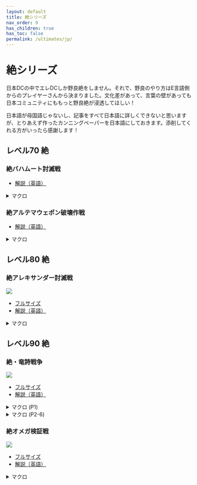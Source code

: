 ```yaml
---
layout: default
title: 絶シリーズ
nav_order: 9
has_children: true
has_toc: false
permalink: /ultimates/jp/
---
```


# 絶シリーズ

日本DCの中でエレDCしか野良絶をしません。それで、野良のやり方はE言語側からのプレイヤーさんから決まりました。文化差があって、言葉の壁があっても日本コミュニティにももっと野良絶が浸透してほしい！

日本語が母国語じゃないし、記事をすべて日本語に詳しくできないと思いますが、とりあえず作ったカンニングペーパーを日本語にしておきます。添削してくれる方がいったら感謝します！

## レベル70 絶

### 絶バハムート討滅戦

- [解説（英語）](ucob/index.en.md)

<details markdown=block>
<summary>マクロ</summary>

```
{% include_relative ucob/macros/ucob.jp.txt %}
```

</details>

### 絶アルテマウェポン破壊作戦

- [解説（英語）](uwu/README.md)

<details markdown=block>
<summary>マクロ</summary>

```
{% include_relative uwu/macros/uwu.jp.txt %}
```

</details>

## レベル80 絶

### 絶アレキサンダー討滅戦

![]({{site.baseurl}}/assets/images/ultimates/tea/tea_cheatsheet_jp.jpg)
- [フルサイズ]({{site.baseurl}}/assets/images/ultimates/tea/tea_cheatsheet_jp.jpg)
- [解説（英語）](tea/index.en.md)

<details markdown=block>
<summary>マクロ</summary>

```
{% include_relative tea/macros/tea.jp.txt %}
```

</details>

## レベル90 絶

### 絶・竜詩戦争

![]({{site.baseurl}}/assets/images/ultimates/dsr/dsr_cheatsheet_jp.jpg)
- [フルサイズ]({{site.baseurl}}/assets/images/ultimates/dsr/dsr_cheatsheet_jp.jpg)
- [解説（英語）](dsr/index.en.md)

<details markdown=block>
<summary>マクロ (P1)</summary>

```
{% include_relative dsr/macros/dsr_1.jp.txt %}
```

</details>

<details markdown=block>
<summary>マクロ (P2-6)</summary>

```
{% include_relative dsr/macros/dsr_2.jp.txt %}
```

</details>

### 絶オメガ検証戦

![]({{site.baseurl}}/assets/images/ultimates/top/top_cheatsheet_jp.jpg)
- [フルサイズ]({{site.baseurl}}/assets/images/ultimates/top/top_cheatsheet_jp.jpg)
- [解説（英語）](top/index.en.md)

<details markdown=block>
<summary>マクロ</summary>

```
{% include_relative top/macros/top.jp.txt %}
```

</details>